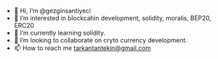 - 👋 Hi, I’m @gezginsantiyeci
- 👀 I’m interested in blockcahin development, solidity, moralis, BEP20, ERC20
- 🌱 I’m currently learning solidity.
- 💞️ I’m looking to collaborate on cryto currency development.
- 📫 How to reach me tarkantantekin@gmail.com

<!---
gezginsantiyeci/gezginsantiyeci is a ✨ special ✨ repository because its `README.md` (this file) appears on your GitHub profile.
You can click the Preview link to take a look at your changes.
--->
